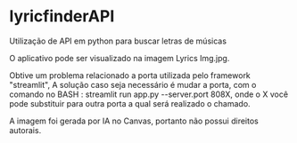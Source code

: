 # lyricfinderAPI
Utilização de API em python para buscar letras de músicas

O aplicativo pode ser visualizado na imagem Lyrics Img.jpg.

Obtive um problema relacionado a porta utilizada pelo framework "streamlit",
A solução caso seja necessário é mudar a porta, com o comando no BASH : streamlit run app.py --server.port 808X, onde o X você pode substituir para outra porta a qual será realizado o chamado.

A imagem foi gerada por IA no Canvas, portanto não possui direitos autorais.
